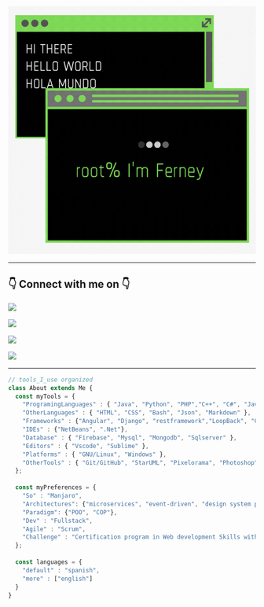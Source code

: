 ![Hi There](images/hi.gif "Hi There")

<hr/>

<h2> 👇 Connect with me on 👇</h2>

[<img src="https://img.shields.io/badge/Email-fvanegash%40libertadores.edu.co-yellow">](mailto:fvanegash@libertadores.edu.co)

[<img src="https://img.shields.io/badge/Email-ferneyvanegas@gmail.com-yellow">](mailto:ferneyvanegas@gmail.com)

[<img src="https://img.shields.io/badge/LinkedIn-ferney--vanegas--hernandez-green">](https://linkedin.com/in/ferney-vanegas-hernandez) 

[<img src="https://img.shields.io/badge/Twitter-ferney__vanegas-blue">](https://twitter.com/ferney_vanegas) 

<hr/>


```javascript
// tools_I_use organized
class About extends Me { 
  const myTools = {  
    "ProgramingLanguages" : { "Java", "Python", "PHP","C++", "C#", "Javascript", "Typescript", "Visual Basic" },
    "OtherLanguages" : { "HTML", "CSS", "Bash", "Json", "Markdown" },
    "Frameworks" : {"Angular", "Django", "restframework","LoopBack", "CodeIgniter", "Ionic"},
    "IDEs" : {"NetBeans", ".Net"},
    "Database" : { "Firebase", "Mysql", "Mongodb", "Sqlserver" },
    "Editors" : { "Vscode", "Sublime" },
    "Platforms" : { "GNU/Linux", "Windows" },
    "OtherTools" : { "Git/GitHub", "StarUML", "Pixelorama", "Photoshop", "Heroku", "FileZilla", "Nodejs", "Bootstrap", "Phaser", "Postman", "Compass", "PhpMyAdmin", "Azure DataStudio", "SQL Management Tools", "WorkBench" }
  };

  const myPreferences = {
    "So" : "Manjaro", 
    "Architectures": {"microservices", "event-driven", "design system pattern", "spa", "pwa"},
    "Paradigm": {"POO", "COP"},
    "Dev" : "Fullstack",
    "Agile" : "Scrum", 
    "Challenge" : "Certification program in Web development Skills with MinTic-Colombia & Universidad de Caldas"
  };

  const languages = {
    "default" : "spanish",
    "more" : ["english"]
  }
}
```


